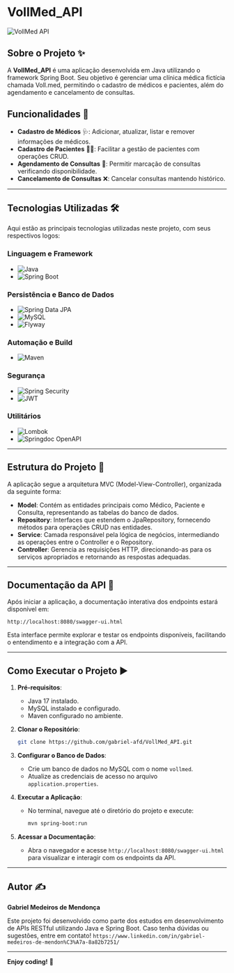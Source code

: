 # VollMed_API

![VollMed API](https://via.placeholder.com/800x200.png?text=VollMed+API+Logo)

## Sobre o Projeto ✨

A **VollMed_API** é uma aplicação desenvolvida em Java utilizando o framework Spring Boot. Seu objetivo é gerenciar uma clínica médica fictícia chamada Voll.med, permitindo o cadastro de médicos e pacientes, além do agendamento e cancelamento de consultas.

## Funcionalidades 🚀

- **Cadastro de Médicos** 🩺: Adicionar, atualizar, listar e remover informações de médicos.
- **Cadastro de Pacientes** 👩‍⚕️: Facilitar a gestão de pacientes com operações CRUD.
- **Agendamento de Consultas** 📅: Permitir marcação de consultas verificando disponibilidade.
- **Cancelamento de Consultas** ❌: Cancelar consultas mantendo histórico.

---

## Tecnologias Utilizadas 🛠️

Aqui estão as principais tecnologias utilizadas neste projeto, com seus respectivos logos:

### Linguagem e Framework

- ![Java](https://img.shields.io/badge/Java-ED8B00?style=for-the-badge&logo=java&logoColor=white)
- ![Spring Boot](https://img.shields.io/badge/Spring%20Boot-6DB33F?style=for-the-badge&logo=spring-boot&logoColor=white)

### Persistência e Banco de Dados

- ![Spring Data JPA](https://img.shields.io/badge/Spring%20Data%20JPA-6DB33F?style=for-the-badge&logo=spring&logoColor=white)
- ![MySQL](https://img.shields.io/badge/MySQL-4479A1?style=for-the-badge&logo=mysql&logoColor=white)
- ![Flyway](https://img.shields.io/badge/Flyway-CC0200?style=for-the-badge&logo=flyway&logoColor=white)

### Automação e Build

- ![Maven](https://img.shields.io/badge/Maven-C71A36?style=for-the-badge&logo=apache-maven&logoColor=white)

### Segurança

- ![Spring Security](https://img.shields.io/badge/Spring%20Security-6DB33F?style=for-the-badge&logo=spring-security&logoColor=white)
- ![JWT](https://img.shields.io/badge/JWT-000000?style=for-the-badge&logo=json-web-tokens&logoColor=white)

### Utilitários

- ![Lombok](https://img.shields.io/badge/Lombok-FF6347?style=for-the-badge&logoColor=white)
- ![Springdoc OpenAPI](https://img.shields.io/badge/OpenAPI-85EA2D?style=for-the-badge&logo=openapi-initiative&logoColor=black)

---

## Estrutura do Projeto 📂

A aplicação segue a arquitetura MVC (Model-View-Controller), organizada da seguinte forma:

- **Model**: Contém as entidades principais como Médico, Paciente e Consulta, representando as tabelas do banco de dados.
- **Repository**: Interfaces que estendem o JpaRepository, fornecendo métodos para operações CRUD nas entidades.
- **Service**: Camada responsável pela lógica de negócios, intermediando as operações entre o Controller e o Repository.
- **Controller**: Gerencia as requisições HTTP, direcionando-as para os serviços apropriados e retornando as respostas adequadas.

---

## Documentação da API 📖

Após iniciar a aplicação, a documentação interativa dos endpoints estará disponível em:

```
http://localhost:8080/swagger-ui.html
```

Esta interface permite explorar e testar os endpoints disponíveis, facilitando o entendimento e a integração com a API.

---

## Como Executar o Projeto ▶️

1. **Pré-requisitos**:
   - Java 17 instalado.
   - MySQL instalado e configurado.
   - Maven configurado no ambiente.

2. **Clonar o Repositório**:

   ```bash
   git clone https://github.com/gabriel-afd/VollMed_API.git
   ```

3. **Configurar o Banco de Dados**:
   - Crie um banco de dados no MySQL com o nome `vollmed`.
   - Atualize as credenciais de acesso no arquivo `application.properties`.

4. **Executar a Aplicação**:
   - No terminal, navegue até o diretório do projeto e execute:

     ```bash
     mvn spring-boot:run
     ```

5. **Acessar a Documentação**:
   - Abra o navegador e acesse `http://localhost:8080/swagger-ui.html` para visualizar e interagir com os endpoints da API.

---

## Autor ✍️

**Gabriel Medeiros de Mendonça**

Este projeto foi desenvolvido como parte dos estudos em desenvolvimento de APIs RESTful utilizando Java e Spring Boot. Caso tenha dúvidas ou sugestões, entre em contato!
`https://www.linkedin.com/in/gabriel-medeiros-de-mendon%C3%A7a-8a82b7251/`

---

**Enjoy coding!** 🚀

